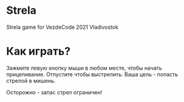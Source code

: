 # Strela

Strela game for VezdeCode 2021 Vladivostok

# Как играть?

Зажмите левую кнопку мыши в любом месте, чтобы начать прицеливание. Отпустите чтобы выстрелить. Ваша цель - попасть стрелой в мишень.

Осторожно - запас стрел ограничен!
